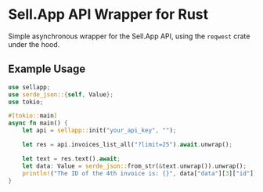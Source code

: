 # Sell.App API Wrapper for Rust

Simple asynchronous wrapper for the Sell.App API, using the ``reqwest`` crate under the hood.

## Example Usage

```rust
use sellapp;
use serde_json::{self, Value};
use tokio;

#[tokio::main]
async fn main() {
    let api = sellapp::init("your_api_key", "");

    let res = api.invoices_list_all("?limit=25").await.unwrap();

    let text = res.text().await;
    let data: Value = serde_json::from_str(&text.unwrap()).unwrap();
    println!("The ID of the 4th invoice is: {}", data["data"][3]["id"]);
}
```